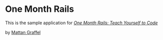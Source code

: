 # One Month Rails

This is the sample application for 
[*One Month Rails: Teach Yourself to Code*](http://onemonthrails.com)

by [Mattan Graffel](http://mattangraffel.com)
